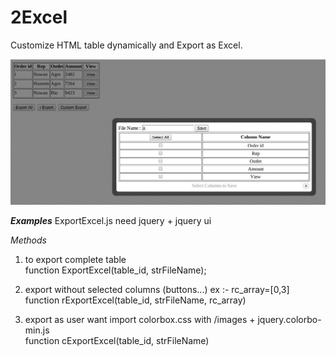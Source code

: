 2Excel
======

Customize HTML table dynamically and Export as Excel.

![ScreenShot](https://raw.githubusercontent.com/oshanz/2Excel/master/pic.jpg)

***Examples***
ExportExcel.js need jquery + jquery ui

*Methods*

1. to export complete table  
function ExportExcel(table_id, strFileName);

2. export without selected columns (buttons...)		ex :- rc_array=[0,3]       
function rExportExcel(table_id, strFileName, rc_array)

3. export as user want		import colorbox.css with /images + jquery.colorbo-min.js      
function cExportExcel(table_id, strFileName)